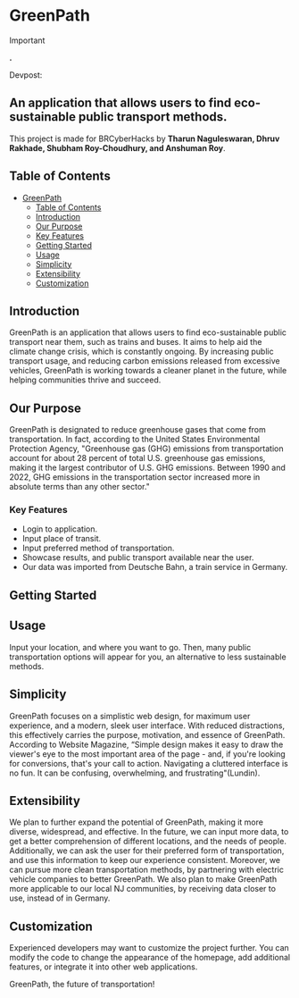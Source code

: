 # GreenPath

> [!IMPORTANT]  
> **.**

Devpost: 

## An application that allows users to find eco-sustainable public transport methods.


This project is made for BRCyberHacks by **Tharun Naguleswaran, Dhruv Rakhade, Shubham Roy-Choudhury, and Anshuman Roy**.

## Table of Contents
- [GreenPath](#blaze)
  - [Table of Contents](#table-of-contents)
  - [Introduction](#introduction)
  - [Our Purpose](#our-purpose)
  - [Key Features](#key-features)
  - [Getting Started](#getting-started)
  - [Usage](#usage)
  - [Simplicity](#simplicity)
  - [Extensibility](#extensibility)
  - [Customization](#customization)

## Introduction

GreenPath is an application that allows users to find eco-sustainable public transport near them, such as trains and buses. It aims to help aid the climate change crisis, which is constantly ongoing. By increasing public transport usage, and reducing carbon emissions released from excessive vehicles, GreenPath is working towards a cleaner planet in the future, while helping communities thrive and succeed.

## Our Purpose

GreenPath is designated to reduce greenhouse gases that come from transportation. In fact, according to the United States Environmental Protection Agency, "​Greenhouse gas (GHG) emissions from transportation account for about 28 percent of total U.S. greenhouse gas emissions, making it the largest contributor of U.S. GHG emissions. Between 1990 and 2022, GHG emissions in the transportation sector increased more in absolute terms than any other sector." 

### Key Features

- Login to application.
- Input place of transit.
- Input preferred method of transportation.
- Showcase results, and public transport available near the user.
- Our data was imported from Deutsche Bahn, a train service in Germany.

## Getting Started


## Usage
Input your location, and where you want to go. Then, many public transportation options will appear for you, an alternative to less sustainable methods.

## Simplicity

GreenPath focuses on a simplistic web design, for maximum user experience, and a modern, sleek user interface. With reduced distractions, this effectively carries the purpose, motivation, and essence of GreenPath. According to Website Magazine, “Simple design makes it easy to draw the viewer's eye to the most important area of the page - and, if you're looking for conversions, that's your call to action. Navigating a cluttered interface is no fun. It can be confusing, overwhelming, and frustrating"(Lundin).

## Extensibility
We plan to further expand the potential of GreenPath, making it more diverse, widespread, and effective. In the future, we can input more data, to get a better comprehension of different locations, and the needs of people. Additionally, we can ask the user for their preferred form of transportation, and use this information to keep our experience consistent. Moreover, we can pursue more clean transportation methods, by partnering with electric vehicle companies to better GreenPath. We also plan to make GreenPath more applicable to our local NJ communities, by receiving data closer to use, instead of in Germany.


## Customization
Experienced developers may want to customize the project further. You can modify the code to change the appearance of the homepage, add additional features, or integrate it into other web applications.


GreenPath, the future of transportation!
